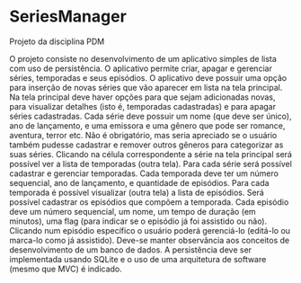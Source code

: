 # SeriesManager
Projeto da disciplina PDM 

O projeto consiste no desenvolvimento de um aplicativo simples de lista com uso de
persistência. O aplicativo permite criar, apagar e gerenciar séries, temporadas e seus
episódios. O aplicativo deve possuir uma opção para inserção de novas séries que vão aparecer
em lista na tela principal. Na tela principal deve haver opções para que sejam adicionadas
novas, para visualizar detalhes (isto é, temporadas cadastradas) e para apagar séries
cadastradas. Cada série deve possuir um nome (que deve ser único), ano de lançamento, e
uma emissora e uma gênero que pode ser romance, aventura, terror etc. Não é obrigatório,
mas seria apreciado se o usuário também pudesse cadastrar e remover outros gêneros para
categorizar as suas séries.
Clicando na célula correspondente a série na tela principal será possível ver a lista de
temporadas (outra tela). Para cada série será possível cadastrar e gerenciar temporadas. Cada
temporada deve ter um número sequencial, ano de lançamento, e quantidade de episódios.
Para cada temporada é possível visualizar (outra tela) a lista de episódios. Será possível
cadastrar os episódios que compõem a temporada. Cada episódio deve um número
sequencial, um nome, um tempo de duração (em minutos), uma flag (para indicar se o
episódio já foi assistido ou não). Clicando num episódio específico o usuário poderá gerenciá-lo
(editá-lo ou marca-lo como já assistido).
Deve-se manter observância aos conceitos de desenvolvimento de um banco de dados. A
persistência deve ser implementada usando SQLite e o uso de uma arquitetura de software
(mesmo que MVC) é indicado. 
